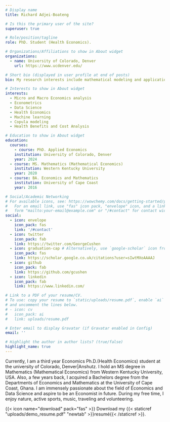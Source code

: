 ```yaml
---
# Display name
title: Richard Adjei-Boateng

# Is this the primary user of the site?
superuser: true

# Role/position/tagline
role: PhD. Student (Health Economics).

# Organizations/Affiliations to show in About widget
organizations:
  - name: University of Colorado, Denver
    url: https://www.ucdenver.edu/

# Short bio (displayed in user profile at end of posts)
bio: My research interests include mathematical modeling and application of econometric  techniques to study the causal impacts of health care interventions.

# Interests to show in About widget
interests:
  - Micro and Macro Economics analysis
  - Econometrics
  - Data Science
  - Health Economics
  - Machine learning
  - Copula modeling
  - Health Benefits and Cost Analysis

# Education to show in About widget
education:
  courses:
    - course: PhD. Applied Economics
    institution: University of Colorado, Denver
    year: 2024
  - course: MS. Mathematics (Mathematical Economics)
    institution: Western Kentucky University
    year: 2020
  - course: BA. Economics and Mathematics
    institution: University of Cape Coast
    year: 2016

# Social/Academic Networking
# For available icons, see: https://wowchemy.com/docs/getting-started/page-builder/#icons
#   For an email link, use "fas" icon pack, "envelope" icon, and a link in the
#   form "mailto:your-email@example.com" or "/#contact" for contact widget.
social:
  - icon: envelope
    icon_pack: fas
    link: '/#contact'
  - icon: twitter
    icon_pack: fab
    link: https://twitter.com/GeorgeCushen
  - icon: graduation-cap # Alternatively, use `google-scholar` icon from `ai` icon pack
    icon_pack: fas
    link: https://scholar.google.co.uk/citations?user=sIwtMXoAAAAJ
  - icon: github
    icon_pack: fab
    link: https://github.com/gcushen
  - icon: linkedin
    icon_pack: fab
    link: https://www.linkedin.com/

# Link to a PDF of your resume/CV.
# To use: copy your resume to `static/uploads/resume.pdf`, enable `ai` icons in `params.toml`,
# and uncomment the lines below.
# - icon: cv
#   icon_pack: ai
#   link: uploads/resume.pdf

# Enter email to display Gravatar (if Gravatar enabled in Config)
email: ''

# Highlight the author in author lists? (true/false)
highlight_name: true
---
```


Currently, I am a third year Economics Ph.D.(Health Economics) student at the university of Colorado, Denver|Anshutz. I hold an MS degree in Mathematics (Mathematical Economics) from Western Kentucky University, USA. Also,  a few years back, I acquired a Bachelors degree from the Departments of Economics and Mathematics at the University of Cape Coast, Ghana.
I am immensely passionate about the field of Economics and Data Science and aspire to be an Economist in future. During my free time, I enjoy nature, active sports, music, traveling and volunteering.


{{< icon name="download" pack="fas" >}} Download my {{< staticref "uploads/demo_resume.pdf" "newtab" >}}resumé{{< /staticref >}}.
